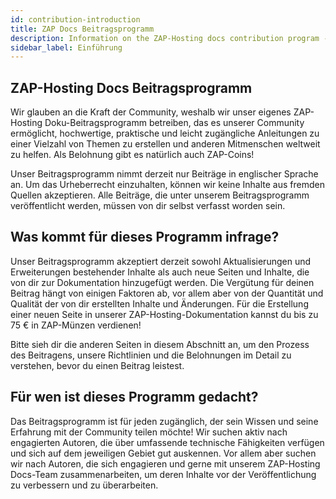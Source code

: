 ```yaml
---
id: contribution-introduction
title: ZAP Docs Beitragsprogramm
description: Information on the ZAP-Hosting docs contribution program - ZAP-Hosting.com Dokumentation
sidebar_label: Einführung
---
```




## ZAP-Hosting Docs Beitragsprogramm

Wir glauben an die Kraft der Community, weshalb wir unser eigenes ZAP-Hosting Doku-Beitragsprogramm betreiben, das es unserer Community ermöglicht, hochwertige, praktische und leicht zugängliche Anleitungen zu einer Vielzahl von Themen zu erstellen und anderen Mitmenschen weltweit zu helfen. Als Belohnung gibt es natürlich auch ZAP-Coins!

Unser Beitragsprogramm nimmt derzeit nur Beiträge in englischer Sprache an. Um das Urheberrecht einzuhalten, können wir keine Inhalte aus fremden Quellen akzeptieren. Alle Beiträge, die unter unserem Beitragsprogramm veröffentlicht werden, müssen von dir selbst verfasst worden sein.



## Was kommt für dieses Programm infrage?

Unser Beitragsprogramm akzeptiert derzeit sowohl Aktualisierungen und Erweiterungen bestehender Inhalte als auch neue Seiten und Inhalte, die von dir zur Dokumentation hinzugefügt werden. Die Vergütung für deinen Beitrag hängt von einigen Faktoren ab, vor allem aber von der Quantität und Qualität der von dir erstellten Inhalte und Änderungen. Für die Erstellung einer neuen Seite in unserer ZAP-Hosting-Dokumentation kannst du bis zu 75 € in ZAP-Münzen verdienen!

Bitte sieh dir die anderen Seiten in diesem Abschnitt an, um den Prozess des Beitragens, unsere Richtlinien und die Belohnungen im Detail zu verstehen, bevor du einen Beitrag leistest.



## Für wen ist dieses Programm gedacht?

Das Beitragsprogramm ist für jeden zugänglich, der sein Wissen und seine Erfahrung mit der Community teilen möchte! Wir suchen aktiv nach engagierten Autoren, die über umfassende technische Fähigkeiten verfügen und sich auf dem jeweiligen Gebiet gut auskennen. Vor allem aber suchen wir nach Autoren, die sich engagieren und gerne mit unserem ZAP-Hosting Docs-Team zusammenarbeiten, um deren Inhalte vor der Veröffentlichung zu verbessern und zu überarbeiten.